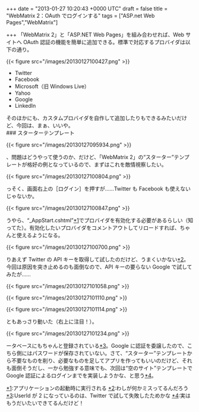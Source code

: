 
+++
date = "2013-01-27 10:20:43 +0000 UTC"
draft = false
title = "WebMatrix 2：OAuth でログインする"
tags = ["ASP.net Web Pages","WebMatrix"]

+++
「WebMatrix 2」と「ASP.NET Web Pages」を組み合わせれば、Web サイトへ OAuth 認証の機能を簡単に追加できる。標準で対応するプロバイダは以下の通り。

{{< figure src="/images/20130127100427.png"  >}}

<ul>
<li>Twitter</li>
<li>Facebook</li>
<li>Microsoft（旧 Windows Live）</li>
<li>Yahoo</li>
<li>Google</li>
<li>LinkedIn</li>
</ul>そのほかにも、カスタムプロバイダを自作して追加したりもできるみたいだけど、今回は、まぁ、いいや。

<div class="section">
    ### スターターテンプレート
    

{{< figure src="/images/20130127095934.png"  >}}

、問題はどうやって使うのか、だけど、「WebMatrix 2」の“スターター”テンプレートが格好の例となっているので、まずはこれを敵情視察したい。

{{< figure src="/images/20130127100804.png"  >}}

っそく、画面右上の［ログイン］を押すが……Twitter も Facebook も使えないじゃないか。

{{< figure src="/images/20130127100847.png"  >}}

うやら、“_AppStart.cshtml”<a href="#f1" name="fn1" title="アプリケーションの起動時に実行される">*1</a>でプロバイダを有効化する必要があるらしい（知ってた）。有効化したいプロバイダをコメントアウトしてリロードすれば、ちゃんと使えるようになる。

{{< figure src="/images/20130127100700.png"  >}}

りあえず Twitter の API キーを取得して試したのだけど、うまくいかない<a href="#f2" name="fn2" title="わしが何かミスってるんだろう">*2</a>。今回は原因を突き止めるのも面倒なので、API キーの要らない Google で試してみたが……

{{< figure src="/images/20130127101058.png"  >}}

{{< figure src="/images/20130127101110.png"  >}}

{{< figure src="/images/20130127101114.png"  >}}

ともあっさり動いた（右上に注目！）。

{{< figure src="/images/20130127101234.png"  >}}

ータベースにもちゃんと登録されている<a href="#f3" name="fn3" title="UserId が 2 になっているのは、Twitter で試して失敗したためかな">*3</a>。Google に認証を委譲したので、こちら側にはパスワードが保存されていない。さて、“スターター”テンプレートから不要なものを削り、必要なものを足してアプリを作ってもいいのだけど、それも面倒そうだし、一から勉強する意味でも、次回は“空のサイト”テンプレートで Google 認証によるログインまでを実装しようかな、と思う<a href="#f4" name="fn4" title="実はもうだいたいできてるんだけど！">*4</a>。

</div><div class="footnote">
<a href="#fn1" name="f1" class="footnote-number">*1</a><span class="footnote-delimiter">:</span><span class="footnote-text">アプリケーションの起動時に実行される</span>
<a href="#fn2" name="f2" class="footnote-number">*2</a><span class="footnote-delimiter">:</span><span class="footnote-text">わしが何かミスってるんだろう</span>
<a href="#fn3" name="f3" class="footnote-number">*3</a><span class="footnote-delimiter">:</span><span class="footnote-text">UserId が 2 になっているのは、Twitter で試して失敗したためかな</span>
<a href="#fn4" name="f4" class="footnote-number">*4</a><span class="footnote-delimiter">:</span><span class="footnote-text">実はもうだいたいできてるんだけど！</span>
</div>


